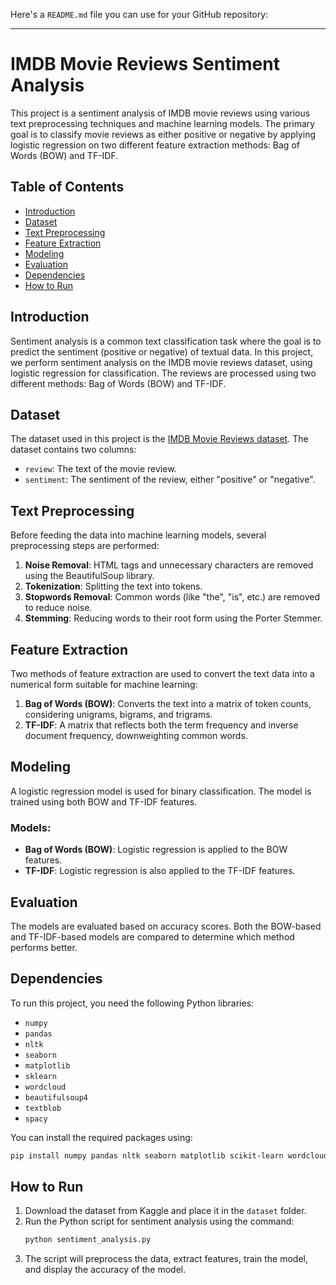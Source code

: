 Here's a `README.md` file you can use for your GitHub repository:

---

# IMDB Movie Reviews Sentiment Analysis

This project is a sentiment analysis of IMDB movie reviews using various text preprocessing techniques and machine learning models. The primary goal is to classify movie reviews as either positive or negative by applying logistic regression on two different feature extraction methods: Bag of Words (BOW) and TF-IDF.

## Table of Contents
- [Introduction](#introduction)
- [Dataset](#dataset)
- [Text Preprocessing](#text-preprocessing)
- [Feature Extraction](#feature-extraction)
- [Modeling](#modeling)
- [Evaluation](#evaluation)
- [Dependencies](#dependencies)
- [How to Run](#how-to-run)

## Introduction
Sentiment analysis is a common text classification task where the goal is to predict the sentiment (positive or negative) of textual data. In this project, we perform sentiment analysis on the IMDB movie reviews dataset, using logistic regression for classification. The reviews are processed using two different methods: Bag of Words (BOW) and TF-IDF.

## Dataset
The dataset used in this project is the [IMDB Movie Reviews dataset](https://www.kaggle.com/datasets/lakshmi25npathi/imdb-dataset-of-50k-movie-reviews). The dataset contains two columns:
- `review`: The text of the movie review.
- `sentiment`: The sentiment of the review, either "positive" or "negative".

## Text Preprocessing
Before feeding the data into machine learning models, several preprocessing steps are performed:
1. **Noise Removal**: HTML tags and unnecessary characters are removed using the BeautifulSoup library.
2. **Tokenization**: Splitting the text into tokens.
3. **Stopwords Removal**: Common words (like "the", "is", etc.) are removed to reduce noise.
4. **Stemming**: Reducing words to their root form using the Porter Stemmer.

## Feature Extraction
Two methods of feature extraction are used to convert the text data into a numerical form suitable for machine learning:
1. **Bag of Words (BOW)**: Converts the text into a matrix of token counts, considering unigrams, bigrams, and trigrams.
2. **TF-IDF**: A matrix that reflects both the term frequency and inverse document frequency, downweighting common words.

## Modeling
A logistic regression model is used for binary classification. The model is trained using both BOW and TF-IDF features.

### Models:
- **Bag of Words (BOW)**: Logistic regression is applied to the BOW features.
- **TF-IDF**: Logistic regression is also applied to the TF-IDF features.

## Evaluation
The models are evaluated based on accuracy scores. Both the BOW-based and TF-IDF-based models are compared to determine which method performs better.

## Dependencies
To run this project, you need the following Python libraries:

- `numpy`
- `pandas`
- `nltk`
- `seaborn`
- `matplotlib`
- `sklearn`
- `wordcloud`
- `beautifulsoup4`
- `textblob`
- `spacy`

You can install the required packages using:
```bash
pip install numpy pandas nltk seaborn matplotlib scikit-learn wordcloud beautifulsoup4 textblob spacy
```

## How to Run
1. Download the dataset from Kaggle and place it in the `dataset` folder.
2. Run the Python script for sentiment analysis using the command:
   ```bash
   python sentiment_analysis.py
   ```
3. The script will preprocess the data, extract features, train the model, and display the accuracy of the model.
